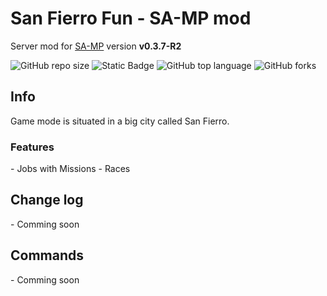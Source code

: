 <h1>San Fierro Fun - SA-MP mod</h1>
Server mod for <a href="https://www.sa-mp.mp/" target="_blank">SA-MP</a> version <b>v0.3.7-R2</b>

![GitHub repo size](https://img.shields.io/github/repo-size/BurcisWolf/San-Fierro-Fun) ![Static Badge](https://img.shields.io/badge/version-0.0.1a-orange) ![GitHub top language](https://img.shields.io/github/languages/top/BurcisWolf/San-Fierro-Fun)
 ![GitHub forks](https://img.shields.io/github/forks/BurcisWolf/San-Fierro-Fun)

<h2>Info</h2>
Game mode is situated in a big city called San Fierro.
<h3>Features</h3>
- Jobs with Missions
- Races

<h2>Change log</h2>
- Comming soon

<h2>Commands</h2>
- Comming soon

